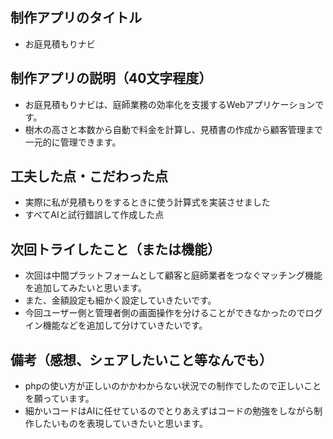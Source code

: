 ## 制作アプリのタイトル
- お庭見積もりナビ
## 制作アプリの説明（40文字程度）
- お庭見積もりナビは、庭師業務の効率化を支援するWebアプリケーションです。
- 樹木の高さと本数から自動で料金を計算し、見積書の作成から顧客管理まで一元的に管理できます。
## 工夫した点・こだわった点
- 実際に私が見積もりをするときに使う計算式を実装させました
- すべてAIと試行錯誤して作成した点
## 次回トライしたこと（または機能）
- 次回は中間プラットフォームとして顧客と庭師業者をつなぐマッチング機能を追加してみたいと思います。
- また、金額設定も細かく設定していきたいです。
- 今回ユーザー側と管理者側の画面操作を分けることができなかったのでログイン機能などを追加して分けていきたいです。
## 備考（感想、シェアしたいこと等なんでも）
- phpの使い方が正しいのかかわからない状況での制作でしたので正しいことを願っています。
- 細かいコードはAIに任せているのでとりあえずはコードの勉強をしながら制作したいものを表現していきたいと思います。
  
